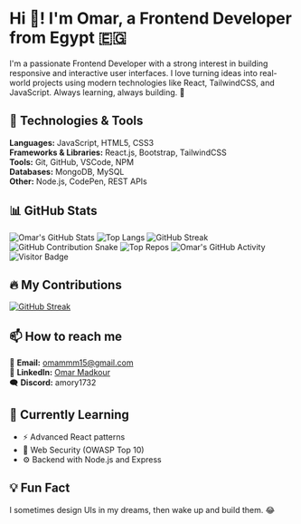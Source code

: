 # Hi 👋! I'm Omar, a Frontend Developer from Egypt 🇪🇬

I'm a passionate Frontend Developer with a strong interest in building responsive and interactive user interfaces. I love turning ideas into real-world projects using modern technologies like React, TailwindCSS, and JavaScript. Always learning, always building. 🚀

## 🚀 Technologies & Tools

**Languages:** JavaScript, HTML5, CSS3  
**Frameworks & Libraries:** React.js, Bootstrap, TailwindCSS  
**Tools:** Git, GitHub, VSCode, NPM  
**Databases:** MongoDB, MySQL  
**Other:** Node.js, CodePen, REST APIs

## 📊 GitHub Stats

![Omar's GitHub Stats](https://github-readme-stats.vercel.app/api?username=omarmadkour&show_icons=true&theme=tokyonight)
![Top Langs](https://github-readme-stats.vercel.app/api/top-langs/?username=omarmadkour&layout=compact&theme=tokyonight)
![GitHub Streak](https://streak-stats.demolab.com/?user=omarmadkour&theme=tokyonight)
![GitHub Contribution Snake](https://github-profile-summary-cards.vercel.app/api/cards/github-contribution-grid-snake?username=omarmadkour&theme=tokyonight)
![Top Repos](https://github-readme-stats.vercel.app/api/pin/?username=omarmadkour&repo=your-repo-name)
![Omar's GitHub Activity](https://github-profile-summary-cards.vercel.app/api/cards/profile-details?username=omarmadkour&theme=tokyonight)
![Visitor Badge](https://visitor-badge.glitch.me/badge?page_id=omarmadkour.omarmadkour)


## 🔥 My Contributions

[![GitHub Streak](https://streak-stats.demolab.com/?user=omarmadkour&theme=tokyonight)](https://git.io/streak-stats)

## 📫 How to reach me

📩 **Email:** [omammm15@gmail.com](mailto:omammm15@gmail.com)  
💼 **LinkedIn:** [Omar Madkour](https://www.linkedin.com/in/omar-madkour-268a53253)  
🗨️ **Discord:** amory1732

## 🧠 Currently Learning

- ⚡ Advanced React patterns
- 🔐 Web Security (OWASP Top 10)
- ⚙️ Backend with Node.js and Express

## 💡 Fun Fact

I sometimes design UIs in my dreams, then wake up and build them. 😂


